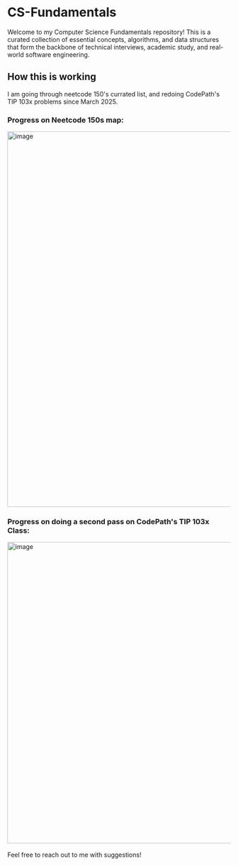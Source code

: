 # CS-Fundamentals
Welcome to my Computer Science Fundamentals repository! This is a curated collection of essential concepts, algorithms, and data structures that form the backbone of technical interviews, academic study, and real-world software engineering.

## How this is working
I am going through neetcode 150's currated list, and redoing CodePath's TIP 103x problems since March 2025.

### Progress on Neetcode 150s map:
<img width="1710" height="847" alt="image" src="https://github.com/user-attachments/assets/6c820ad4-0e0d-4b79-b217-c03850cd3245" />

### Progress on doing a second pass on CodePath's TIP 103x Class:
<img width="1691" height="680" alt="image" src="https://github.com/user-attachments/assets/890c207a-d2fb-4199-9296-d19fbfc1f56b" />

<br>
<br>
Feel free to reach out to me with suggestions!
